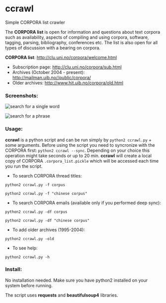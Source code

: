 # ccrawl
Simple CORPORA list crawler

The **CORPORA list** is open for information and questions about text corpora such as availability, aspects of compiling and using corpora, software, tagging, parsing, bibliography, conferences etc. The list is also open for all types of discussion with a bearing on corpora.

**CORPORA list**: http://clu.uni.no/corpora/welcome.html

- Subscription page: http://clu.uni.no/corpora/sub.html
- Archives (October 2004 - present): http://mailman.uib.no//public/corpora/
- Older archives: http://www.hit.uib.no/corpora/old.html

### Screenshots:
![search for a single word](http://i.imgur.com/oD1Vjqh.png "search for a single word")

![search for a phrase](http://i.imgur.com/GwCmUDx.png "search for a phrase") 

### Usage:
**ccrawl** is a python script and can be run simply by `python2 ccrawl.py` + some arguments.
Before using the script you need to syncronize with the CORPORA first: `python2 ccrawl --sync`.
Depending on your choice this operation might take seconds or up to 20 min. **ccrawl** will create a local copy of CORPORA `.corpora_list.pickle` which will be accessed each time you run the script. 

- To search CORPORA thread titles: 
```
python2 ccrawl.py -f corpus
```
```
python2 ccrawl.py -f "chinese corpus"
```
- To search CORPORA emails (available only if you performed deep sync):
```
python2 ccrawl.py -df corpus
``` 
```
python2 ccrawl.py -df "chinese corpus"
```

- To add older archives (1995-2004): 
```
python2 ccrawl.py -old
```
- To see help: 
```
python2 ccrawl.py -h
```

### Install:
No installation needed.
Make sure you have python2 installed on your system before running.

The script uses **requests** and **beautifulsoup4** libraries.

